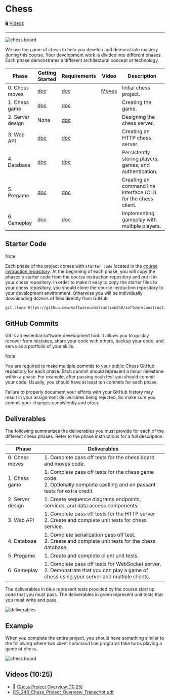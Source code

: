 # Chess

🖥️ [Videos](#videos)

---

![chess board](6-gameplay/highlight-moves.png)

We use the game of chess to help you develop and demonstrate mastery during this course. Your development work is divided into different phases. Each phase demonstrates a different architectural concept or technology.

| Phase            | Getting Started                         | Requirements                            | Video                                                | Description                                                    |
| ---------------- | --------------------------------------- | --------------------------------------- | ---------------------------------------------------- | -------------------------------------------------------------- |
| 0. Chess moves   | [doc](0-chess-moves/getting-started.md) | [doc](0-chess-moves/chess-moves.md)     | [Moves](https://www.youtube.com/watch?v=N5oKyY1yQk0) | Initial chess project.                                         |
| 1. Chess game    | [doc](1-chess-game/getting-started.md)  | [doc](1-chess-game/chess-game.md)       |                                                      | Creating the game.                                             |
| 2. Server design | None                                    | [doc](2-server-design/server-design.md) |                                                      | Designing the chess server.                                    |
| 3. Web API       | [doc](3-web-api/getting-started.md)     | [doc](3-web-api/web-api.md)             |                                                      | Creating an HTTP chess server.                                 |
| 4. Database      | [doc](4-database/getting-started.md)    | [doc](4-database/database.md)           |                                                      | Persistently storing players, games, and authentication.       |
| 5. Pregame       | [doc](5-pregame/getting-started.md)     | [doc](5-pregame/pregame.md)             |                                                      | Creating an command line interface (CLI) for the chess client. |
| 6. Gameplay      | [doc](6-gameplay/getting-started.md)    | [doc](6-gameplay/gameplay.md)           |                                                      | Implementing gameplay with multiple players.                   |

## Starter Code

> [!NOTE]
> Each phase of the project comes with `starter code` located in the [course instruction repository](https://github.com/softwareconstruction240). At the beginning of each phase, you will copy the phases's starter code from the course instruction repository and put it in your chess repository. In order to make it easy to copy the starter files to your chess repository, you should clone the course instruction repository to your development environment. Otherwise you will be individually downloading dozens of files directly from GitHub.

```sh
git clone https://github.com/softwareconstruction240/softwareconstruction.git softwareconstruction240
```

## GitHub Commits

Git is an essential software development tool. It allows you to quickly recover from mistakes, share your code with others, backup your code, and serve as a portfolio of your skills.

> [!NOTE]
> You are required to make multiple commits to your public Chess GitHub repository for each phase. Each commit should represent a minor milestone within a phase. For example, after passing each test you should commit your code. Usually, you should have at least ten commits for each phase.

Failure to properly document your efforts with your GitHub history may result in your assignment deliverables being rejected. So make sure you commit your changes consistently and often.

## Deliverables

The following summarizes the deliverables you must provide for each of the different chess phases. Refer to the phase instructions for a full description.

| Phase            | Deliverables                                                                                                                                  |
| ---------------- | --------------------------------------------------------------------------------------------------------------------------------------------- |
| 0. Chess moves   | 1. Complete pass off tests for the chess board and moves code.                                                                                |
| 1. Chess game    | 1. Complete pass off tests for the chess game code.<br/>2. Optionally complete castling and en passant tests for extra credit.                |
| 2. Server design | 1. Create sequence diagrams endpoints, services, and data access components.                                                                  |
| 3. Web API       | 1. Complete pass off tests for the HTTP server<br/>2. Create and complete unit tests for chess service.                                       |
| 4. Database      | 1. Complete serialization pass off test.<br/>2. Create and complete unit tests for the chess database.                                        |
| 5. Pregame       | 1. Create and complete client unit tests.                                                                                                     |
| 6. Gameplay      | 1. Complete pass off tests for WebSocket server.<br/>2. Demonstrate that you can play a game of chess using your server and multiple clients. |

The deliverables in blue represent tests provided by the course start up code that you must pass. The deliverables in green represent unit tests that you must write and pass.

![deliverables](deliverables.png)

## Example

When you complete the entire project, you should have something similar to the following where two client command line programs take turns playing a game of chess.

![chess board](chess-demo.gif)

## <a name="videos"></a>Videos (10:25)

- 🎥 [Chess Project Overview (10:25)](https://byu.hosted.panopto.com/Panopto/Pages/Viewer.aspx?id=eea6cf56-8979-4c5c-8bb6-b170014c3c02)
- [CS_240_Chess_Project_Overview_Transcript.pdf](https://github.com/user-attachments/files/17707199/CS_240_Chess_Project_Overview_Transcript.pdf)
